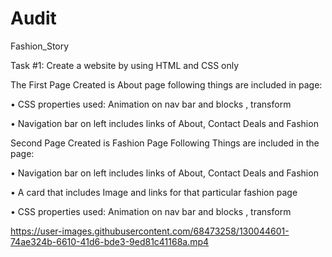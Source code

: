 # Audit
Fashion_Story

Task #1: Create a website by using HTML and CSS only

The First Page Created is About page following things are included in page:

• CSS properties used: Animation on nav bar and blocks , transform

• Navigation bar on left includes links of About, Contact Deals and Fashion

Second Page Created is Fashion Page Following Things are included in the page:

• Navigation bar on left includes links of About, Contact Deals and Fashion

• A card that includes Image and links for that particular fashion page

• CSS properties used: Animation on nav bar and blocks , transform


https://user-images.githubusercontent.com/68473258/130044601-74ae324b-6610-41d6-bde3-9ed81c41168a.mp4

